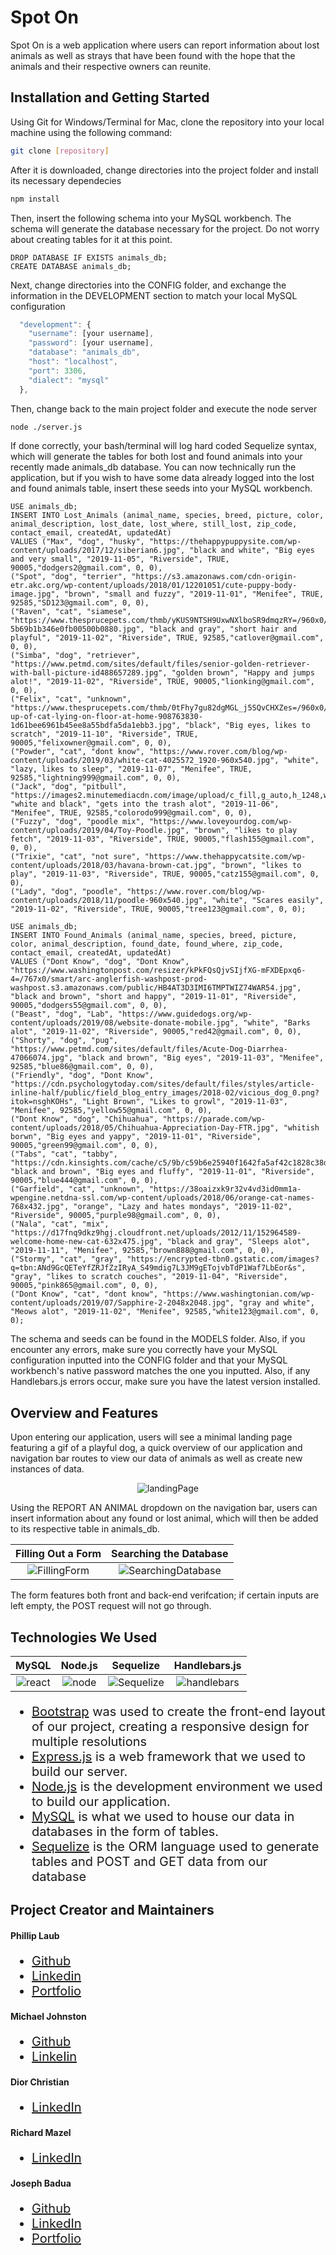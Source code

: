 # Spot On

Spot On is a web application where users can report information about lost animals as well as strays that have been found with the hope that the animals and their respective owners can reunite. 

## Installation and Getting Started

Using Git for Windows/Terminal for Mac, clone the repository into your local machine using the following command:

```bash
git clone [repository]
```

After it is downloaded, change directories into the project folder and install its necessary dependecies

```bash
npm install
```

Then, insert the following schema into your MySQL workbench. The schema will generate the database necessary for the project. Do not worry about creating tables for it at this point.

```mysql
DROP DATABASE IF EXISTS animals_db;
CREATE DATABASE animals_db;
```

Next, change directories into the CONFIG folder, and exchange the information in the DEVELOPMENT section to match your local MySQL configuration

```javascript
  "development": {
    "username": [your username],
    "password": [your username],
    "database": "animals_db",
    "host": "localhost",
    "port": 3306,
    "dialect": "mysql"
  },
```
Then, change back to the main project folder and execute the node server

```bash
node ./server.js
```

If done correctly, your bash/terminal will log hard coded Sequelize syntax, which will generate the tables for both lost and found animals into your recently made animals_db database. You can now technically run the application, but if you wish to have some data already logged into the lost and found animals table, insert these seeds into your MySQL workbench.

```mysql
USE animals_db;
INSERT INTO Lost_Animals (animal_name, species, breed, picture, color, animal_description, lost_date, lost_where, still_lost, zip_code, contact_email, createdAt, updatedAt) 
VALUES ("Max", "dog", "husky", "https://thehappypuppysite.com/wp-content/uploads/2017/12/siberian6.jpg", "black and white", "Big eyes and very small", "2019-11-05", "Riverside", TRUE, 90005,"dodgers2@gmail.com", 0, 0),
("Spot", "dog", "terrier", "https://s3.amazonaws.com/cdn-origin-etr.akc.org/wp-content/uploads/2018/01/12201051/cute-puppy-body-image.jpg", "brown", "small and fuzzy", "2019-11-01", "Menifee", TRUE, 92585,"SD123@gmail.com", 0, 0),
("Raven", "cat", "siamese", "https://www.thesprucepets.com/thmb/yKUS9NTSH9UxwNXlboSR9dmqzRY=/960x0/filters:no_upscale():max_bytes(150000):strip_icc()/37348687_179210919505845_8579658165484781568_n-5b69b1b346e0fb00500b0880.jpg", "black and gray", "short hair and playful", "2019-11-02", "Riverside", TRUE, 92585,"catlover@gmail.com", 0, 0),
("Simba", "dog", "retriever", "https://www.petmd.com/sites/default/files/senior-golden-retriever-with-ball-picture-id488657289.jpg", "golden brown", "Happy and jumps alot!", "2019-11-02", "Riverside", TRUE, 90005,"lionking@gmail.com", 0, 0),
("Felix", "cat", "unknown", "https://www.thesprucepets.com/thmb/0tFhy7gu82dgMGL_j5SQvCHXZes=/960x0/filters:no_upscale():max_bytes(150000):strip_icc()/close-up-of-cat-lying-on-floor-at-home-908763830-1d61bee6961b45ee8a55bdfa5da1ebb3.jpg", "black", "Big eyes, likes to scratch", "2019-11-10", "Riverside", TRUE, 90005,"felixowner@gmail.com", 0, 0),
("Powder", "cat", "dont know", "https://www.rover.com/blog/wp-content/uploads/2019/03/white-cat-4025572_1920-960x540.jpg", "white", "lazy, likes to sleep", "2019-11-07", "Menifee", TRUE, 92585,"lightning999@gmail.com", 0, 0),
("Jack", "dog", "pitbull", "https://images2.minutemediacdn.com/image/upload/c_fill,g_auto,h_1248,w_2220/f_auto,q_auto,w_1100/v1555296004/shape/mentalfloss/istock_86999965_small.jpg", "white and black", "gets into the trash alot", "2019-11-06", "Menifee", TRUE, 92585,"colorodo999@gmail.com", 0, 0),
("Fuzzy", "dog", "poodle mix", "https://www.loveyourdog.com/wp-content/uploads/2019/04/Toy-Poodle.jpg", "brown", "likes to play fetch", "2019-11-03", "Riverside", TRUE, 90005,"flash155@gmail.com", 0, 0),
("Trixie", "cat", "not sure", "https://www.thehappycatsite.com/wp-content/uploads/2018/03/havana-brown-cat.jpg", "brown", "likes to play", "2019-11-03", "Riverside", TRUE, 90005,"catz155@gmail.com", 0, 0),
("Lady", "dog", "poodle", "https://www.rover.com/blog/wp-content/uploads/2018/11/poodle-960x540.jpg", "white", "Scares easily", "2019-11-02", "Riverside", TRUE, 90005,"tree123@gmail.com", 0, 0);
```
```mysql
USE animals_db;
INSERT INTO Found_Animals (animal_name, species, breed, picture, color, animal_description, found_date, found_where, zip_code, contact_email, createdAt, updatedAt) 
VALUES ("Dont Know", "dog", "Dont Know", "https://www.washingtonpost.com/resizer/kPkFQsQjvSIjfXG-mFXDEpxq6-4=/767x0/smart/arc-anglerfish-washpost-prod-washpost.s3.amazonaws.com/public/HB4AT3D3IMI6TMPTWIZ74WAR54.jpg", "black and brown", "short and happy", "2019-11-01", "Riverside", 90005,"dodgers55@gmail.com", 0, 0),
("Beast", "dog", "Lab", "https://www.guidedogs.org/wp-content/uploads/2019/08/website-donate-mobile.jpg", "white", "Barks alot", "2019-11-02", "Riverside", 90005,"red42@gmail.com", 0, 0),
("Shorty", "dog", "pug", "https://www.petmd.com/sites/default/files/Acute-Dog-Diarrhea-47066074.jpg", "black and brown", "Big eyes", "2019-11-03", "Menifee", 92585,"blue86@gmail.com", 0, 0),
("Friendly", "dog", "Dont Know", "https://cdn.psychologytoday.com/sites/default/files/styles/article-inline-half/public/field_blog_entry_images/2018-02/vicious_dog_0.png?itok=nsghKOHs", "Light Brown", "Likes to growl", "2019-11-03", "Menifee", 92585,"yellow55@gmail.com", 0, 0),
("Dont Know", "dog", "Chihuahua", "https://parade.com/wp-content/uploads/2018/05/Chihuahua-Appreciation-Day-FTR.jpg", "whitish borwn", "Big eyes and yappy", "2019-11-01", "Riverside", 90005,"green99@gmail.com", 0, 0),
("Tabs", "cat", "tabby", "https://cdn.kinsights.com/cache/c5/9b/c59b6e25940f1642fa5af42c1828c38d.jpg", "black and brown", "Big eyes and fluffy", "2019-11-01", "Riverside", 90005,"blue444@gmail.com", 0, 0),
("Garfield", "cat", "unknown", "https://38oaizxk9r32v4vd3id0mm1a-wpengine.netdna-ssl.com/wp-content/uploads/2018/06/orange-cat-names-768x432.jpg", "orange", "Lazy and hates mondays", "2019-11-02", "Riverside", 90005,"purple98@gmail.com", 0, 0),
("Nala", "cat", "mix", "https://d17fnq9dkz9hgj.cloudfront.net/uploads/2012/11/152964589-welcome-home-new-cat-632x475.jpg", "black and gray", "Sleeps alot", "2019-11-11", "Menifee", 92585,"brown888@gmail.com", 0, 0),
("Stormy", "cat", "gray", "https://encrypted-tbn0.gstatic.com/images?q=tbn:ANd9GcQETeYfZRJfZzIRyA_S49mdig7L3JM9gETojvbTdP1Waf7LbEor&s", "gray", "likes to scratch couches", "2019-11-04", "Riverside", 90005,"pink865@gmail.com", 0, 0),
("Dont Know", "cat", "dont know", "https://www.washingtonian.com/wp-content/uploads/2019/07/Sapphire-2-2048x2048.jpg", "gray and white", "Meows alot", "2019-11-02", "Menifee", 92585,"white123@gmail.com", 0, 0);
```

The schema and seeds can be found in the MODELS folder. Also, if you encounter any errors, make sure you correctly have your MySQL configuration inputted into the CONFIG folder and that your MySQL workbench's native password matches the one you inputted. Also, if any Handlebars.js errors occur, make sure you have the latest version installed.

## Overview and Features

Upon entering our application, users will see a minimal landing page featuring a gif of a playful dog, a quick overview of our application and navigation bar routes to view our data of animals as well as create new instances of data.


<p align="center">
  <img alt="landingPage" src="https://media.giphy.com/media/PhZ3GO3x8LxZiKin5x/giphy.gif">
</p>

Using the REPORT AN ANIMAL dropdown on the navigation bar, users can insert information about any found or lost animal, which will then be added to its respective table in animals_db.

Filling Out a Form         | Searching the Database  
:-------------------------:|:-------------------------:
![FillingForm](https://i.imgflip.com/3nmm0x.gif)  |  ![SearchingDatabase](https://i.imgflip.com/3nmnuv.gif)

The form features both front and back-end verifcation; if certain inputs are left empty, the POST request will not go through.

## Technologies We Used

MySQL           |  Node.js |  Sequelize  |  Handlebars.js
:-------------------------:|:-------------------------: |:-------------------------: |:-------------------------:
![react](https://cdn.worldvectorlogo.com/logos/mysql.svg)  |  ![node](https://d2eip9sf3oo6c2.cloudfront.net/tags/images/000/000/256/full/nodejslogo.png)  |  ![Sequelize](https://cdn.worldvectorlogo.com/logos/sequelize.svg)  |  ![handlebars](https://handlebarsjs.com/images/handlebars_logo.png)

<ul style="font-size: 20px;">
<li><a href="https://getbootstrap.com/">Bootstrap</a> was used to create the front-end layout of our project, creating a responsive design for multiple resolutions</li>
<li><a href="https://expressjs.com/">Express.js</a> is a web framework that we used to build our server.</li>
<li><a href="https://nodejs.org/en/">Node.js</a> is the development environment we used to build our application.</li>
<li><a href="https://www.mysql.com//">MySQL</a> is what we used to house our data in databases in the form of tables.</li>
<li><a href="https://sequelize.org/">Sequelize</a> is the ORM language used to generate tables and POST and GET data from our database</li>
</ul>


## Project Creator and Maintainers

#### Phillip Laub 
<ul style="font-size: 20px;">
  <li><a href="https://github.com/PhillipLaub">Github</a></li>
  <li><a href="https://www.linkedin.com/in/phillip-laub-642925115/">Linkedin</a></li>
  <li><a href="https://philliplaub.github.io/Portfolio/portfolio.html">Portfolio</a></li>
</ul>

#### Michael Johnston
<ul style="font-size: 20px;">
  <li><a href="https://github.com/mjjohnston55">Github</a></li>
  <li><a href="https://www.linkedin.com/in/mike-johnston-48973b18a/">LinkeIin</a></li>
</ul>

#### Dior Christian
<ul style="font-size: 20px;">
  <li><a href="https://www.linkedin.com/in/diorchristian/">LinkedIn</a></li>
</ul>

#### Richard Mazel
<ul style="font-size: 20px;">
  <li><a href="https://www.linkedin.com/in/richard-mazel-b85aabb3/">LinkedIn</a></li>
</ul>

#### Joseph Badua
<ul style="font-size: 20px;">
  <li><a href="https://github.com/JosephBadua">Github</a></li>
  <li><a href="https://www.linkedin.com/in/joseph-badua-60aaa7188/">LinkedIn</a></li>
  <li><a href="http://www.josephbadua.com/">Portfolio</a></li>
</ul>
